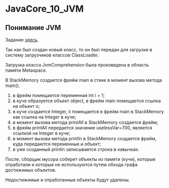 # JavaCore_10_JVM
## Понимание JVM
Задание [здесь](https://github.com/netology-code/jd-homeworks/blob/master/jvm/task1/README.md).

Так как был создан новый класс, то он был передан для загрузки в систему загрузчиков классов ClassLoader.

Загрузка класса JvmComprehension была произведена в область памяти Metaspace.

В StackMemory создается фрейм  main в стеке в момент вызова метода main().

1. в фрейм помещается переменная int i = 1;
2. в куче образуется объект object,  в фрейм main помещается ссылка на объект о;
3. в куче создается Integer, ii помещается в фрейм main в StackMemory как ссылка на Integer в куче;
4. в момент вызова метода printAll в StackMemory создается фрейм; 
5. в фрейм printAll передается значение uselessVar=700, является ссылкой на Integer в куче;
6. в момент вызова метода println в StackMemory создается фрейм, куда передаются переменные и объект;
7. в уже созданный println записывается строка в кавычках.

После, сборщик мусора соберет объекты из памяти (кучи), которые отработали и которые не используются путем обхода графа достижимых объектов.

Недостижимые  и отработанные объекты будут удалены.
